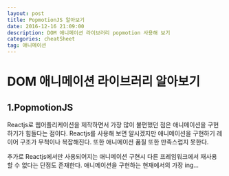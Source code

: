 ```yaml
---
layout: post
title: PopmotionJS 알아보기
date: 2016-12-16 21:09:00
description: DOM 애니메이션 라이브러리 popmotion 사용해 보기
categories: cheatSheet
tag: 애니메이션
---
```

# DOM 애니메이션 라이브러리 알아보기
## 1.PopmotionJS

Reactjs로 웹어플리케이션을 제작하면서 가장 많이 불편했던 점은 애니메이션을 구현하기가 힘들다는 점이다.
Reactjs를 사용해 보면 알시겠지만 애니메이션을 구현하기 레이어 구조가 무척이나 복잡해진다.
또한 애니메이션 품질 또한 만족스럽지 못한다.

추가로 Reactjs에서만 사용되어지는 애니메이션 구현시 다른 프레임워크에서 재사용 할 수 없다는 단점도 존재한다.
애니메이션을 구현하는 현재에서의 가장 ing...